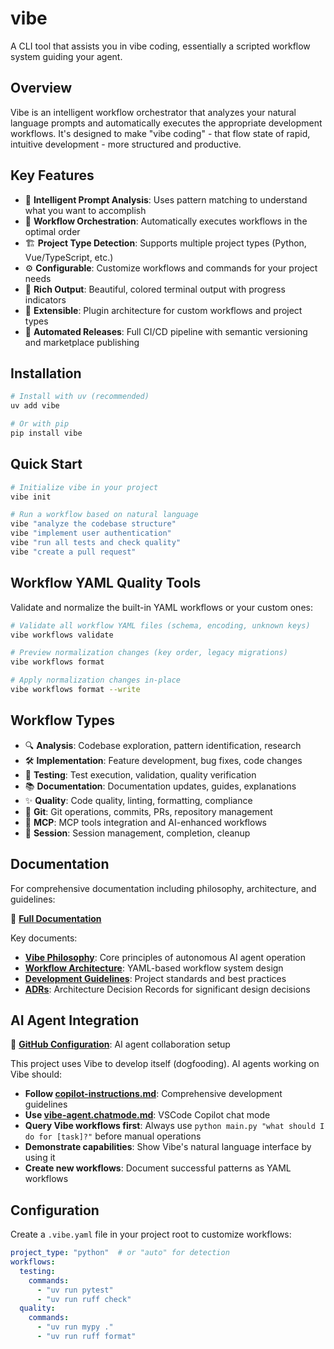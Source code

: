 # vibe

A CLI tool that assists you in vibe coding, essentially a scripted workflow system guiding your agent.

## Overview

Vibe is an intelligent workflow orchestrator that analyzes your natural language prompts and automatically executes the appropriate development workflows. It's designed to make "vibe coding" - that flow state of rapid, intuitive development - more structured and productive.

## Key Features

- 🧠 **Intelligent Prompt Analysis**: Uses pattern matching to understand what you want to accomplish
- 🔄 **Workflow Orchestration**: Automatically executes workflows in the optimal order
- 🏗️ **Project Type Detection**: Supports multiple project types (Python, Vue/TypeScript, etc.)
- ⚙️ **Configurable**: Customize workflows and commands for your project needs
- 🎨 **Rich Output**: Beautiful, colored terminal output with progress indicators
- 🔌 **Extensible**: Plugin architecture for custom workflows and project types
- 🚀 **Automated Releases**: Full CI/CD pipeline with semantic versioning and marketplace publishing

## Installation

```bash
# Install with uv (recommended)
uv add vibe

# Or with pip
pip install vibe
```

## Quick Start

```bash
# Initialize vibe in your project
vibe init

# Run a workflow based on natural language
vibe "analyze the codebase structure"
vibe "implement user authentication"
vibe "run all tests and check quality"
vibe "create a pull request"
```

## Workflow YAML Quality Tools

Validate and normalize the built-in YAML workflows or your custom ones:

```bash
# Validate all workflow YAML files (schema, encoding, unknown keys)
vibe workflows validate

# Preview normalization changes (key order, legacy migrations)
vibe workflows format

# Apply normalization changes in-place
vibe workflows format --write
```

## Workflow Types

- 🔍 **Analysis**: Codebase exploration, pattern identification, research
- 🛠️ **Implementation**: Feature development, bug fixes, code changes
- 🧪 **Testing**: Test execution, validation, quality verification
- 📚 **Documentation**: Documentation updates, guides, explanations
- ✨ **Quality**: Code quality, linting, formatting, compliance
- 🔄 **Git**: Git operations, commits, PRs, repository management
- 🤖 **MCP**: MCP tools integration and AI-enhanced workflows
- 🎯 **Session**: Session management, completion, cleanup

## Documentation

For comprehensive documentation including philosophy, architecture, and guidelines:

📖 **[Full Documentation](docs/README.md)**

Key documents:
- **[Vibe Philosophy](docs/vibe-philosophy.md)**: Core principles of autonomous AI agent operation
- **[Workflow Architecture](docs/workflow-architecture.md)**: YAML-based workflow system design
- **[Development Guidelines](docs/development-guidelines.md)**: Project standards and best practices
- **[ADRs](docs/adr/)**: Architecture Decision Records for significant design decisions

## AI Agent Integration

🤖 **[GitHub Configuration](.github/README.md)**: AI agent collaboration setup

This project uses Vibe to develop itself (dogfooding). AI agents working on Vibe should:

- **Follow [copilot-instructions.md](.github/copilot-instructions.md)**: Comprehensive development guidelines
- **Use [vibe-agent.chatmode.md](.github/chatmodes/vibe-agent.chatmode.md)**: VSCode Copilot chat mode
- **Query Vibe workflows first**: Always use `python main.py "what should I do for [task]?"` before manual operations
- **Demonstrate capabilities**: Show Vibe's natural language interface by using it
- **Create new workflows**: Document successful patterns as YAML workflows

## Configuration

Create a `.vibe.yaml` file in your project root to customize workflows:

```yaml
project_type: "python"  # or "auto" for detection
workflows:
  testing:
    commands:
      - "uv run pytest"
      - "uv run ruff check"
  quality:
    commands:
      - "uv run mypy ."
      - "uv run ruff format"
```
